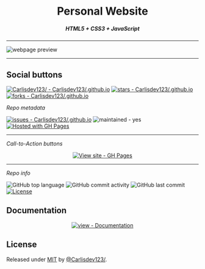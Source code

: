 <p align="center">

  <h1 align="center">Personal Website</h1>
  <h5 align="center">HTML5 + CSS3 + JavaScript</h5>
  <hr/>
  <img src="https://raw.githubusercontent.com/Carlisdev123//Carlisdev123/.github.io/master/img/website_preview.png" alt="webpage preview"/>
  <hr/>
  
<p align="center">

## Social buttons

[![Carlisdev123/ - Carlisdev123/.github.io](https://img.shields.io/static/v1?label=Carlisdev123/&message=Carlisdev123/.github.io&color=blue&logo=github)](https://github.com/Carlisdev123//Carlisdev123/.github.io "Go to GitHub repo")
[![stars - Carlisdev123/.github.io](https://img.shields.io/github/stars/Carlisdev123//Carlisdev123/.github.io?style=social)](https://github.com/Carlisdev123//Carlisdev123/.github.io)
[![forks - Carlisdev123/.github.io](https://img.shields.io/github/forks/Carlisdev123//Carlisdev123/.github.io?style=social)](https://github.com/Carlisdev123//Carlisdev123/.github.io)

_Repo metadata_

[![issues - Carlisdev123/.github.io](https://img.shields.io/github/issues/Carlisdev123//Carlisdev123/.github.io)](https://github.com/Carlisdev123//Carlisdev123/.github.io/issues)
![maintained - yes](https://img.shields.io/badge/maintained-yes-blue)
[![Hosted with GH Pages](https://img.shields.io/badge/Hosted_with-GitHub_Pages-blue?logo=github&logoColor=white)](https://pages.github.com/ "Go to GitHub Pages homepage")

<hr/>

_Call-to-Action buttons_

<div align="center">

[![View site - GH Pages](https://img.shields.io/badge/View_site-GH_Pages-2ea44f?style=for-the-badge)](https://Carlisdev123/.github.io)
<hr/>
</div>

_Repo info_

![GitHub top language](https://img.shields.io/github/languages/top/Carlisdev123//Carlisdev123/.github.io)
![GitHub commit activity](https://img.shields.io/github/commit-activity/m/Carlisdev123//Carlisdev123/.github.io)
![GitHub last commit](https://img.shields.io/github/last-commit/Carlisdev123//Carlisdev123/.github.io)
[![License](https://img.shields.io/badge/License-MIT-blue)](#license)

## Documentation

<div align="center">

[![view - Documentation](https://img.shields.io/badge/view-Documentation-blue?style=for-the-badge)](/docs/ "Go to project documentation")

</div>

## License

Released under [MIT](/LICENSE) by [@Carlisdev123/](https://github.com/Carlisdev123/).
